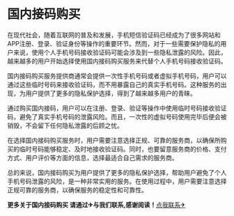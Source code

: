 # 国内接码购买

在现代社会，随着互联网的普及和发展，手机短信验证码已经成为了很多网站和APP注册、登录、验证身份等操作的重要环节。然而，对于一些需要保护隐私的用户来说，使用个人手机号码接收验证码可能会涉及到一些隐私泄露的风险。因此，越来越多的用户开始选择使用国内接码购买服务来代替个人手机号码接收验证码。

国内接码购买服务提供商通常会提供一次性手机号码或者虚拟手机号码，用户可以通过这些临时号码来接收验证码，而不用暴露自己的真实手机号码。这种服务的出现，为用户提供了更多的隐私保护选择，得到了越来越多用户的青睐。

通过购买国内接码，用户可以在注册、登录、验证等操作中使用临时号码接收验证码，避免了真实手机号码的泄露风险。而且，一次性的虚拟号码使用完毕后便会被销毁，不会留下任何隐私泄露的后顾之忧。

在选择国内接码购买服务时，用户需要注意选择正规、可靠的服务商，以确保所购买的临时号码能够稳定、及时地接收验证码。同时，也要留意服务商的价格、支付方式、用户评价等方面的信息，选择最适合自己需求的服务商。

总的来说，国内接码购买为用户提供了更多的隐私保护选择，帮助用户避免了个人手机号码泄露的风险，是一种非常实用的服务。在使用过程中，用户需要注意选择正规可靠的服务商，以确保服务的稳定性和可靠性。

**更多关于国内接码购买 请通过✈与我们联系,感谢阅读！**[点我联系✈](https://www.G208.com)